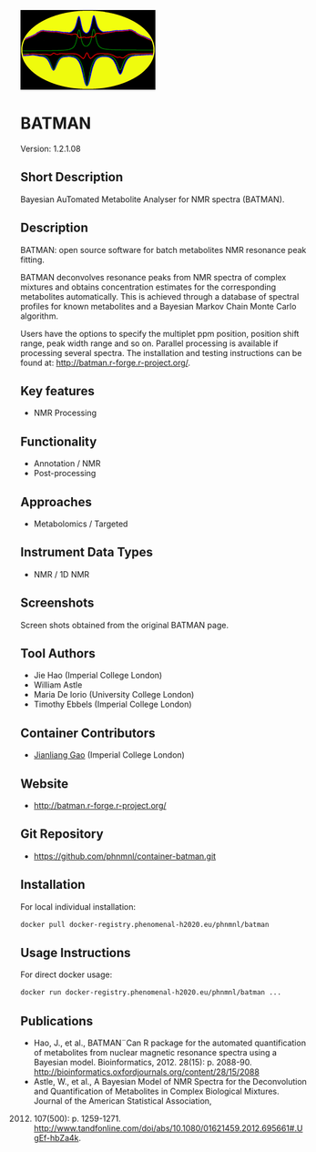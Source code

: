 ![Logo](BATMAN_logo.gif)

# BATMAN
Version: 1.2.1.08

## Short Description

Bayesian AuTomated Metabolite Analyser for NMR spectra (BATMAN).

## Description

BATMAN: open source software for batch metabolites NMR resonance peak fitting.

BATMAN deconvolves resonance peaks from NMR spectra of complex mixtures and obtains concentration estimates for the corresponding metabolites automatically. This is achieved through a database of spectral profiles for known metabolites and a Bayesian Markov Chain Monte Carlo algorithm.

Users have the options to specify the multiplet ppm position, position shift range, peak width range and so on. Parallel processing is available if processing several spectra. The installation and testing instructions can be found at:
http://batman.r-forge.r-project.org/.

## Key features

- NMR Processing

## Functionality

- Annotation / NMR
- Post-processing

## Approaches

- Metabolomics / Targeted

## Instrument Data Types

- NMR / 1D NMR

## Screenshots

Screen shots obtained from the original BATMAN page.

## Tool Authors

- Jie Hao (Imperial College London)
- William Astle
- Maria De Iorio (University College London)
- Timothy Ebbels (Imperial College London)

## Container Contributors

- [Jianliang Gao](https://github.com/jianlianggao) (Imperial College London)

## Website

- http://batman.r-forge.r-project.org/


## Git Repository

- https://github.com/phnmnl/container-batman.git

## Installation 

For local individual installation:

```bash
docker pull docker-registry.phenomenal-h2020.eu/phnmnl/batman
```

## Usage Instructions

For direct docker usage:

```bash
docker run docker-registry.phenomenal-h2020.eu/phnmnl/batman ...
```

## Publications

- Hao, J., et al., BATMAN¨Can R package for the automated quantification of metabolites from nuclear
magnetic resonance spectra using a Bayesian model. Bioinformatics, 2012. 28(15): p. 2088-90.
http://bioinformatics.oxfordjournals.org/content/28/15/2088
- Astle, W., et al., A Bayesian Model of NMR Spectra for the Deconvolution and Quantification
of Metabolites in Complex Biological Mixtures. Journal of the American Statistical Association,
2012. 107(500): p. 1259-1271.
http://www.tandfonline.com/doi/abs/10.1080/01621459.2012.695661#.UgEf-hbZa4k.
